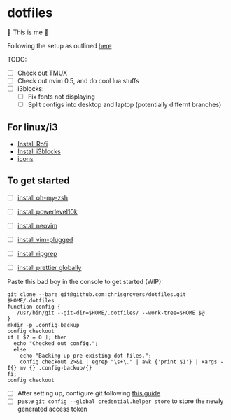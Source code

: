 # dotfiles
:dna: This is me :dna:


Following the setup as outlined [here](https://www.atlassian.com/git/tutorials/dotfiles)

TODO: 
- [ ] Check out TMUX
- [ ] Check out nvim 0.5, and do cool lua stuffs
- [ ] i3blocks:
  - [ ] Fix fonts not displaying
  - [ ] Split configs into desktop and laptop (potentially differnt branches)

## For linux/i3
- [Install Rofi](https://github.com/davatorium/rofi/blob/next/INSTALL.md#install-a-checkout-from-git)
- [Install i3blocks](https://github.com/vivien/i3blocks)
- [icons](https://snwh.org/moka/download)

## To get started
- [ ] [install oh-my-zsh](https://ohmyz.sh/#install)
- [ ] [install powerlevel10k](https://github.com/romkatv/powerlevel10k#oh-my-zsh)
- [ ] [install neovim](https://github.com/neovim/neovim/wiki/Installing-Neovim)
- [ ] [install vim-plugged](https://github.com/junegunn/vim-plug#installation)
- [ ] [install ripgrep](https://github.com/BurntSushi/ripgrep#installation)
- [ ] [install prettier globally](https://github.com/prettier/prettier)


Paste this bad boy in the console to get started (WIP):
```
git clone --bare git@github.com:chrisgrovers/dotfiles.git $HOME/.dotfiles
function config {
   /usr/bin/git --git-dir=$HOME/.dotfiles/ --work-tree=$HOME $@
}
mkdir -p .config-backup
config checkout
if [ $? = 0 ]; then
  echo "Checked out config.";
  else
    echo "Backing up pre-existing dot files.";
    config checkout 2>&1 | egrep "\s+\." | awk {'print $1'} | xargs -I{} mv {} .config-backup/{}
fi;
config checkout

```

- [ ] After setting up, configure git following [this guide](https://docs.github.com/en/github/authenticating-to-github/creating-a-personal-access-token)
- [ ] paste `git config --global credential.helper store` to store the newly generated access token
